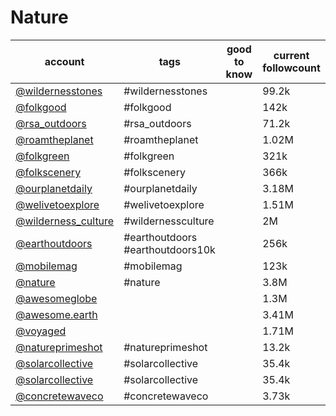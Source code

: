 # Nature
| account                                                              | tags                             | good to know | current followcount |
|----------------------------------------------------------------------|----------------------------------|--------------|---------------------|
| [@wildernesstones](https://www.instagram.com/wildernesstones/)       | #wildernesstones                 |              | 99.2k               |
| [@folkgood](https://www.instagram.com/folkgood/)                     | #folkgood                        |              | 142k                |
| [@rsa_outdoors](https://www.instagram.com/rsa_outdoors/)             | #rsa_outdoors                    |              | 71.2k               |
| [@roamtheplanet](https://www.instagram.com/roamtheplanet/)           | #roamtheplanet                   |              | 1.02M               |
| [@folkgreen](https://www.instagram.com/folkgreen/)                   | #folkgreen                       |              | 321k                |
| [@folkscenery](https://www.instagram.com/folkscenery/)               | #folkscenery                     |              | 366k                |
| [@ourplanetdaily](https://www.instagram.com/ourplanetdaily/)         | #ourplanetdaily                  |              | 3.18M               |
| [@welivetoexplore](https://www.instagram.com/welivetoexplore/)       | #welivetoexplore                 |              | 1.51M               |
| [@wilderness_culture](https://www.instagram.com/wilderness_culture/) | #wildernessculture               |              | 2M                  |
| [@earthoutdoors](https://www.instagram.com/earthoutdoors/)           | #earthoutdoors #earthoutdoors10k |              | 256k                |
| [@mobilemag](https://www.instagram.com/mobilemag/)                   | #mobilemag                       |              | 123k                |
| [@nature](https://www.instagram.com/nature/)                         | #nature                          |              | 3.8M                |
| [@awesomeglobe](https://www.instagram.com/awesomeglobe/)             |                                  |              | 1.3M                |
| [@awesome.earth](https://www.instagram.com/awesome.earth/)           |                                  |              | 3.41M               |
| [@voyaged](https://www.instagram.com/voyaged/)                       |                                  |              | 1.71M               |
| [@natureprimeshot](https://www.instagram.com/natureprimeshot/)       | #natureprimeshot                 |              | 13.2k               |
| [@solarcollective](https://www.instagram.com/solarcollective/)       | #solarcollective                 |              | 35.4k               |
| [@solarcollective](https://www.instagram.com/solarcollective/)       | #solarcollective                 |              | 35.4k               |
| [@concretewaveco](https://www.instagram.com/concretewaveco/)         | #concretewaveco                  |              | 3.73k               |
